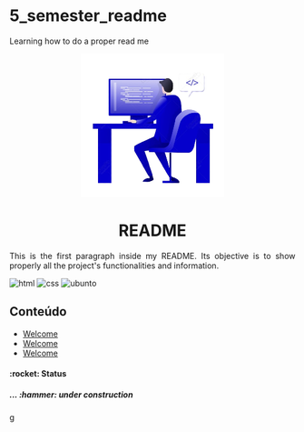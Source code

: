 # 5_semester_readme
Learning how to do a proper read me

<!--![romarinho](./img/olha_o_romarinho.png)-->

<p align="center" width="100%">
    <img width="50%" src="./img/programmer.png">
</p>

<!-- # Titulo
## Titulo
### Titulo
#### Titulo
##### Titulo
###### Titulo


<h1>Titulo</h1>
<h2>Titulo</h2>
<h3>Titulo</h3>
<h4>Titulo</h4>
<h5>Titulo</h5>
<h6>Titulo</h6>
<h7>Titulo</h7> -->


<h1 align="center">README</h1>

<p align="justify">This is the first paragraph inside my README. Its objective is to show properly all the project's functionalities and information. </p>

<!-- Para usar badges, entre nesse site
https://github.com/naereen/badges -->
![html](https://img.shields.io/badge/HTML5-E34F26?style=for-the-badge&logo=html5&logoColor=white)
![css](https://img.shields.io/badge/CSS3-1572B6?style=for-the-badge&logo=css3&logoColor=white)
![ubunto](https://img.shields.io/badge/Ubuntu-E95420?style=for-the-badge&logo=ubuntu&logoColor=white
)


<h2>Conteúdo</h2>  
<ul>
    <li><a href="#">Welcome</a></li>    
    <li><a href="#">Welcome</a></li>
    <li><a href="#">Welcome</a></li>
</ul>

<!-- It could be places horizontally

 <p>
    <a href="#">Bem Vindo</a> | <a href="#">Bem Vindo</a> | <a href="#">Bem Vindo</a></li>
</p> -->

<h4>:rocket: Status</h4>
<h5>... :hammer: under construction</h5>g